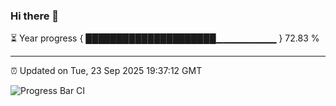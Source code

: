 ### Hi there 👋

⏳ Year progress { █████████████████████▁▁▁▁▁▁▁▁▁ } 72.83 %

---

⏰ Updated on Tue, 23 Sep 2025 19:37:12 GMT

![Progress Bar CI](https://github.com/IshwaranRudhara/GIT-ACTION/workflows/Progress%20Bar%20CI/badge.svg)
